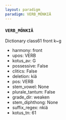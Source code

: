 ```yaml
---
layout: paradigm
paradigm: VERB_MÖNKIÄ
---
```

### ` VERB_MÖNKIÄ `

Dictionary class61 front k~g
* harmony: front
* upos: VERB
* kotus_av: G
* possessive: False
* clitics: False
* deletion: kiä
* pos: VERB
* stem_vowel: None
* plurale_tantum: False
* grade_dir: weaken
* stem_diphthong: None
* suffix_regex: nkiä
* kotus_tn: 61
